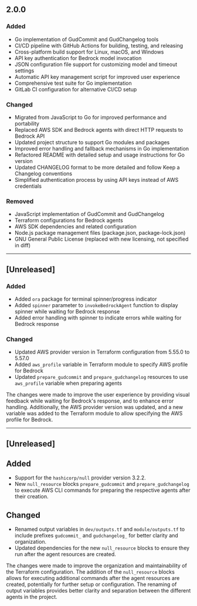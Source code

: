 ## 2.0.0

### Added
- Go implementation of GudCommit and GudChangelog tools
- CI/CD pipeline with GitHub Actions for building, testing, and releasing
- Cross-platform build support for Linux, macOS, and Windows
- API key authentication for Bedrock model invocation
- JSON configuration file support for customizing model and timeout settings
- Automatic API key management script for improved user experience
- Comprehensive test suite for Go implementation
- GitLab CI configuration for alternative CI/CD setup

### Changed
- Migrated from JavaScript to Go for improved performance and portability
- Replaced AWS SDK and Bedrock agents with direct HTTP requests to Bedrock API
- Updated project structure to support Go modules and packages
- Improved error handling and fallback mechanisms in Go implementation
- Refactored README with detailed setup and usage instructions for Go version
- Updated CHANGELOG format to be more detailed and follow Keep a Changelog conventions
- Simplified authentication process by using API keys instead of AWS credentials

### Removed
- JavaScript implementation of GudCommit and GudChangelog
- Terraform configurations for Bedrock agents
- AWS SDK dependencies and related configuration
- Node.js package management files (package.json, package-lock.json)
- GNU General Public License (replaced with new licensing, not specified in diff)

---

## [Unreleased]

### Added
- Added `ora` package for terminal spinner/progress indicator
- Added `spinner` parameter to `invokeBedrockAgent` function to display spinner while waiting for Bedrock response
- Added error handling with spinner to indicate errors while waiting for Bedrock response

### Changed
- Updated AWS provider version in Terraform configuration from 5.55.0 to 5.57.0
- Added `aws_profile` variable in Terraform module to specify AWS profile for Bedrock
- Updated `prepare_gudcommit` and `prepare_gudchangelog` resources to use `aws_profile` variable when preparing agents

The changes were made to improve the user experience by providing visual feedback while waiting for Bedrock's response, and to enhance error handling. Additionally, the AWS provider version was updated, and a new variable was added to the Terraform module to allow specifying the AWS profile for Bedrock.

---

## [Unreleased]

## Added

- Support for the `hashicorp/null` provider version 3.2.2.
- New `null_resource` blocks `prepare_gudcommit` and `prepare_gudchangelog` to execute AWS CLI commands for preparing the respective agents after their creation.

## Changed

- Renamed output variables in `dev/outputs.tf` and `module/outputs.tf` to include prefixes `gudcommit_` and `gudchangelog_` for better clarity and organization.
- Updated dependencies for the new `null_resource` blocks to ensure they run after the agent resources are created.

The changes were made to improve the organization and maintainability of the Terraform configuration. The addition of the `null_resource` blocks allows for executing additional commands after the agent resources are created, potentially for further setup or configuration. The renaming of output variables provides better clarity and separation between the different agents in the project.
